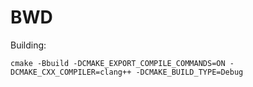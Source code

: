 # BWD

Building:

```
cmake -Bbuild -DCMAKE_EXPORT_COMPILE_COMMANDS=ON -DCMAKE_CXX_COMPILER=clang++ -DCMAKE_BUILD_TYPE=Debug
```

